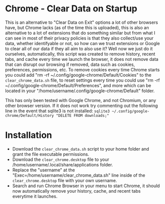 # Chrome - Clear Data on Startup

This is an alternative to "Clear Data on Exit" options a lot of other browsers have, but Chrome lacks (as of the time this is uploaded), this is also an alternative to a lot of extensions that do something similar but from what I can see in most of their privacy policies is that they also collect/use your data, whether identifyable or not, so how can we trust extensions or Google to clear all of our data if they all aim to also use it? Well now we just do it ourselves, automatically, this script was created to remove history, recent tabs, and cache every time we launch the browser, it does not remove data that can disrupt our browsing if removed, data such as cookies, preferences, permissions, etc. To remove cookies every time Chrome starts you could add "rm -rf ~/.config/google-chrome/Default/Cookies" to the `clear_chrome_data.sh` file, to reset settings every time you could use "rm -rf ~/.config/google-chrome/Default/Preferences", and more which can be located in your "/home/username/.config/google-chrome/Default" folder.

This has only been tested with Google Chrome, and not Chromium, or any other browser version. If it does not work try commenting out the following line in the event that sqlite3 is not installed:
`sqlite3 ~/.config/google-chrome/Default/History "DELETE FROM downloads;"`

# Installation

- Download the `clear_chrome_data.sh` script to your home folder and grant the file executable permissions.
- Download the `clear_chrome.desktop` file to your /home/username/.local/share/applications folder.
- Replace the "username" at the "Exec=/home/username/clear_chrome_data.sh" line inside of the `clear_chrome.desktop` file with your own username.
- Search and run Chrome Browser in your menu to start Chrome, it should now automatically remove your history, cache, and recent tabs everytime it launches.
